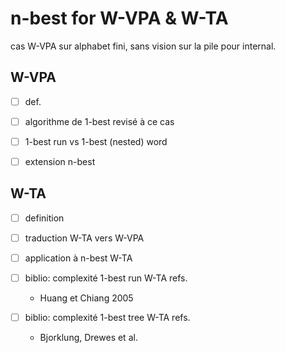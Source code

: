 # n-best for W-VPA & W-TA

cas W-VPA sur alphabet fini, sans vision sur la pile pour internal.


## W-VPA

- [ ] def.

- [ ] algorithme de 1-best revisé à ce cas

- [ ] 1-best run vs 1-best (nested) word

- [ ] extension n-best



## W-TA

- [ ] definition

- [ ] traduction W-TA vers W-VPA

- [ ] application à n-best W-TA

- [ ] biblio: complexité 1-best run W-TA
refs. 
  - Huang et Chiang 2005


- [ ] biblio: complexité 1-best tree W-TA
refs. 
  - Bjorklung, Drewes et al.


